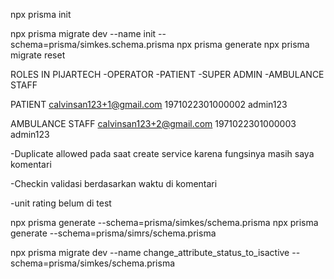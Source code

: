 npx prisma init

npx prisma migrate dev --name init --schema=prisma/simkes.schema.prisma
npx prisma generate
npx prisma migrate reset

ROLES IN PIJARTECH
-OPERATOR
-PATIENT
-SUPER ADMIN
-AMBULANCE STAFF

PATIENT
calvinsan123+1@gmail.com
1971022301000002
admin123

AMBULANCE STAFF
calvinsan123+2@gmail.com
1971022301000003
admin123

-Duplicate allowed pada saat create service karena fungsinya masih saya komentari

-Checkin validasi berdasarkan waktu di komentari

-unit rating belum di test

npx prisma generate --schema=prisma/simkes/schema.prisma
npx prisma generate --schema=prisma/simrs/schema.prisma

npx prisma migrate dev --name change_attribute_status_to_isactive --schema=prisma/simkes/schema.prisma
